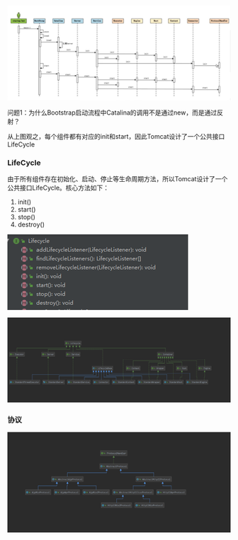 ![1596011738679](../pic/1596011738679.png)



问题1：为什么Bootstrap启动流程中Catalina的调用不是通过new，而是通过反射？



从上图观之，每个组件都有对应的init和start，因此Tomcat设计了一个公共接口LifeCycle



### LifeCycle

由于所有组件存在初始化、启动、停止等生命周期方法，所以Tomcat设计了一个公共接口LifeCycle。核心方法如下：

1. init() 
2. start()
3. stop()
4. destroy()

![1596073548206](../pic/1596073548206.png)

![1596074662747](../pic/1596074662747.png)





### 协议

![1596074574974](../pic/1596074574974.png)